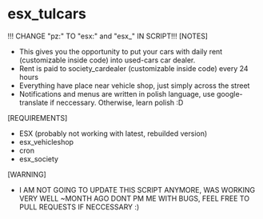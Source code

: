 # esx_tulcars

!!! CHANGE "pz:" TO "esx:" and "esx_" IN SCRIPT!!!
[NOTES]

* This gives you the opportunity to put your cars with daily rent (customizable inside code) into used-cars car dealer.
* Rent is paid to society_cardealer (customizable inside code) every 24 hours
* Everything have place near vehicle shop, just simply across the street
* Notifications and menus are written in polish language, use google-translate if neccessary. Otherwise, learn polish :D 

[REQUIREMENTS]
  
* ESX (probably not working with latest, rebuilded version)
* esx_vehicleshop
* cron
* esx_society

[WARNING] 

* I AM NOT GOING TO UPDATE THIS SCRIPT ANYMORE, WAS WORKING VERY WELL ~MONTH AGO
DONT PM ME WITH BUGS, FEEL FREE TO PULL REQUESTS IF NECCESSARY :)
